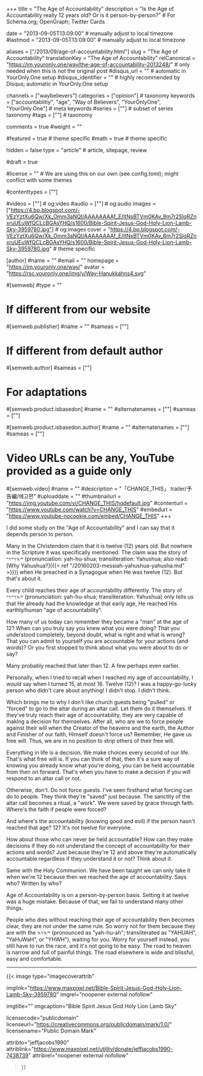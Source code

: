 +++
title = "The Age of Accountability"
description = "Is the Age of Accountability really 12 years old? Or is it person-by-person?"  # For Schema.org; OpenGraph; Twitter Cards

date = "2013-09-05T13:09:00"                 # manually adjust to local timezone
#lastmod = "2013-09-05T13:09:00"                 # manually adjust to local timezone

aliases = ["/2013/09/age-of-accountability.html"]
slug = "The Age of Accountability"
translationKey = "The Age of Accountability"
relCanonical = "https://im.youronly.one/way/the-age-of-accountability-2013248/"                           # only needed when this is not the original post
#disqus_url = ""                                                    # automatic in YourOnly.One setup
#disqus_identifier = ""                                             # highly recommended by Disqus; automatic in YourOnly.One setup

channels = ["waybelievers"]
categories = ["opinion"]                           # taxonomy
keywords = ["accountabiltiy", "age", "Way of Believers", "YourOnlyOne", "YourOnly.One"]                             # meta keywords
#series = [""]                               # subset of series taxonomy
#tags = [""]                                 # taxonomy

comments = true
#weight = ""

#featured = true                              # theme specific
#math = true                                  # theme specific

hidden = false
type = "article"                                                           # article, sitepage, review

#draft = true

#license = ""                                 # We are using this on our own (see config.toml); might conflict with some themes

#contenttypes = [""]

#videos = [""]                                # og:video
#audio = [""]                                 # og:audio
images = ["https://4.bp.blogspot.com/-VEzYztXu6Qw/Xk_Omm3aNQI/AAAAAAAAf_E/ltNsBTVm0KAv_8m7r2SlqRZnxruUEuWfQCLcBGAsYHQ/s1600/Bible-Spirit-Jesus-God-Holy-Lion-Lamb-Sky-3959780.jpg"]    # og:images
cover = "https://4.bp.blogspot.com/-VEzYztXu6Qw/Xk_Omm3aNQI/AAAAAAAAf_E/ltNsBTVm0KAv_8m7r2SlqRZnxruUEuWfQCLcBGAsYHQ/s1600/Bible-Spirit-Jesus-God-Holy-Lion-Lamb-Sky-3959780.jpg"       # theme specific

[author]
#name = ""
#email = ""
homepage = "https://im.youronly.one/way/"
avatar = "https://rsc.youronly.one/img/y/Way-Hanukkahns4.svg"

#[semweb]
#type = ""

# If different from our website
#[semweb.publisher]
#name = ""
#sameas = [""]

# If different from default author
#[semweb.author]
#sameas = [""]

# For adaptations
#[semweb.product.isbasedon]
#name = ""
#alternatenames = [""]
#sameas = [""]

#[semweb.product.isbasedon.author]
#name = ""
#alternatenames = [""]
#sameas = [""]

# Video URLs can be any, YouTube provided as a guide only
#[semweb.video]
#name = ""
#description = "「CHANGE_THIS」 trailer/予告編/예고편"
#uploaddate = ""
#thumbnailurl = "https://img.youtube.com/vi/CHANGE_THIS/hqdefault.jpg"
#contenturl = "https://www.youtube.com/watch?v=CHANGE_THIS"
#embedurl = "https://www.youtube-nocookie.com/embed/CHANGE_THIS"
+++

I did some study on the "Age of Accountability" and I can say that it depends person to person.

Many in the Christendom claim that it is twelve (12) years old. But nowhere in the Scripture it was specifically mentioned. The claim was the story of <bdo dir="rtl" lang="hbo-Hebr">𐤉𐤄𐤅𐤔𐤅𐤏</bdo> (pronunciation: yah-hu-shua; transliteration: Yahushua; also read: [Why Yahushua?]({{< ref "/20160203-messiah-yahushua-yahusha.md" >}})) when He preached in a Synagogue when He was twelve (12). But that's about it.

<!--more-->

Every child reaches their age of accountability differently. The story of <bdo dir="rtl" lang="hbo-Hebr">𐤉𐤄𐤅𐤔𐤅𐤏</bdo> (pronunciation: yah-hu-shua; transliteration: Yahushua) only tells us that He already had the knowledge at that early age, He reached His earthly/human "age of accountability".

How many of us today can remember they became a "man" at the age of 12? When can you truly say you knew what you were doing? That you understood completely, beyond doubt, what is right and what is wrong? That you can admit to yourself you are accountable for your actions (and words)? Or you first stopped to think about what you were about to do or say?

Many probably reached that later than 12. A few perhaps even earlier.

Personally, when I tried to recall when I reached my age of accountability, I would say when I turned 15, at most 16. Twelve (12)? I was a happy-go-lucky person who didn't care about anything! I didn't stop. I didn't think.

Which brings me to why I don't like church guests being "pulled" or "forced" to go to the altar during an altar call. Let them do it themselves. If they've truly reach their age of accountability, they are very capable of making a decision for themselves. After all, who are we to force people against their will when the Creator of the heavens and the earth, the Author and Finisher of our faith, Himself doesn't force us? Remember, He gave us free will. Thus, we are in no position to strip others of their free will.

Everything in life is a decision. We make choices every second of our life. That's what free will is. If you can think of that, then it's a sure way of knowing you already know what you're doing, you can be held accountable from then on forward. That's when you have to make a decision if you will respond to an altar call or not.

Otherwise, don't. Do not force guests. I've seen firsthand what forcing can do to people. They think they're "saved" just because. The sanctity of the altar call becomes a ritual, a "work". We were saved by grace through faith. Where's the faith if people were forced?

And where's the accountability (knowing good and evil) if the person hasn't reached that age? 12? It's not twelve for everyone.

How about those who can never be held accountable? How can they make decisions if they do not understand the concept of accountability for their actions and words? Just because they're 12 and above they're automatically accountable regardless if they understand it or not? Think about it.

Same with the Holy Communion. We have been taught we can only take it when we're 12 because then we reached the age of accountability. Says who? Written by who?

Age of Accountability is on a person-by-person basis. Setting it at twelve was a huge mistake. Because of that, we fail to understand many other things.

People who dies without reaching their age of accountability then becomes clear, they are not under the same rule. So worry not for them because they are with the <bdo dir="rtl" lang="hbo-Hebr">𐤉𐤄𐤅𐤄</bdo> (pronounced as "yah-hu-ah"; transliterated as "YAHUAH", "YaHuWaH", or "YHWH"), waiting for you. Worry for yourself instead, you still have to run the race, and it's not going to be easy. The road to heaven is narrow and full of painful things. The road elsewhere is wide and blissful, easy and comfortable.

-------

{{< image
  type="imagecoverattrib"

  imglink="https://www.maxpixel.net/Bible-Spirit-Jesus-God-Holy-Lion-Lamb-Sky-3959780"
  imgrel="noopener external nofollow"

  imgtitle=""
  imgcaption="Bible Spirit Jesus God Holy Lion Lamb Sky"

  licensecode="publicdomain"
  licenseurl="https://creativecommons.org/publicdomain/mark/1.0/"
  licensename="Public Domain Mark"

  attribto="jeffjacobs1990"
  attriblink="https://www.maxpixel.net/utility/donate/jeffjacobs1990-7438739"
  attribrel="noopener external nofollow"
>}}
